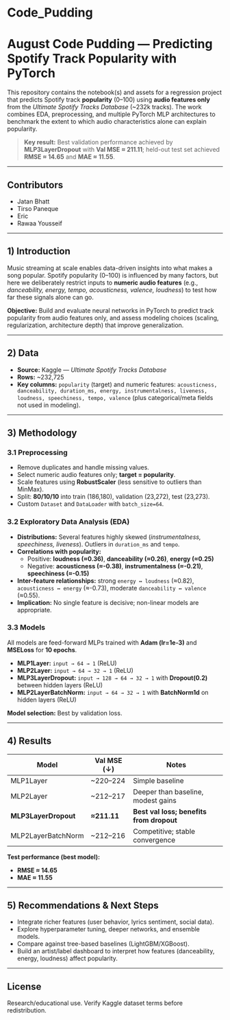 # Code_Pudding
# August Code Pudding — Predicting Spotify Track Popularity with PyTorch

This repository contains the notebook(s) and assets for a regression project that predicts Spotify track **popularity** (0–100) using **audio features only** from the *Ultimate Spotify Tracks Database* (~232k tracks). The work combines EDA, preprocessing, and multiple PyTorch MLP architectures to benchmark the extent to which audio characteristics alone can explain popularity.

> **Key result:** Best validation performance achieved by **MLP3LayerDropout** with **Val MSE ≈ 211.11**; held-out test set achieved **RMSE ≈ 14.65** and **MAE ≈ 11.55**.

---

## Contributors
- Jatan Bhatt  
- Tirso Paneque  
- Eric  
- Rawaa Yousseif  

---

## 1) Introduction
Music streaming at scale enables data-driven insights into what makes a song popular. Spotify popularity (0–100) is influenced by many factors, but here we deliberately restrict inputs to **numeric audio features** (e.g., *danceability, energy, tempo, acousticness, valence, loudness*) to test how far these signals alone can go.

**Objective:** Build and evaluate neural networks in PyTorch to predict track popularity from audio features only, and assess modeling choices (scaling, regularization, architecture depth) that improve generalization.

---

## 2) Data
- **Source:** Kaggle — *Ultimate Spotify Tracks Database*  
- **Rows:** ~232,725  
- **Key columns:** `popularity` (target) and numeric features: `acousticness, danceability, duration_ms, energy, instrumentalness, liveness, loudness, speechiness, tempo, valence` (plus categorical/meta fields not used in modeling).

---

## 3) Methodology

### 3.1 Preprocessing
- Remove duplicates and handle missing values.  
- Select numeric audio features only; **target = popularity**.  
- Scale features using **RobustScaler** (less sensitive to outliers than MinMax).  
- Split: **80/10/10** into train (186,180), validation (23,272), test (23,273).  
- Custom `Dataset` and `DataLoader` with `batch_size=64`.  

### 3.2 Exploratory Data Analysis (EDA)
- **Distributions:** Several features highly skewed (*instrumentalness, speechiness, liveness*). Outliers in `duration_ms` and `tempo`.  
- **Correlations with popularity:**  
  - Positive: **loudness (≈0.36)**, **danceability (≈0.26)**, **energy (≈0.25)**  
  - Negative: **acousticness (≈-0.38)**, **instrumentalness (≈-0.21)**, **speechiness (≈-0.15)**  
- **Inter-feature relationships:** strong `energy ↔ loudness` (≈0.82), `acousticness ↔ energy` (≈-0.73), moderate `danceability ↔ valence` (≈0.55).  
- **Implication:** No single feature is decisive; non-linear models are appropriate.  

### 3.3 Models
All models are feed-forward MLPs trained with **Adam (lr=1e-3)** and **MSELoss** for **10 epochs**.

- **MLP1Layer:** `input → 64 → 1` (ReLU)  
- **MLP2Layer:** `input → 64 → 32 → 1` (ReLU)  
- **MLP3LayerDropout:** `input → 128 → 64 → 32 → 1` with **Dropout(0.2)** between hidden layers (ReLU)  
- **MLP2LayerBatchNorm:** `input → 64 → 32 → 1` with **BatchNorm1d** on hidden layers (ReLU)  

**Model selection:** Best by validation loss.  

---

## 4) Results

| Model                | Val MSE (↓) | Notes                                  |
|----------------------|-------------|----------------------------------------|
| MLP1Layer            | ~220–224    | Simple baseline                        |
| MLP2Layer            | ~212–217    | Deeper than baseline, modest gains     |
| **MLP3LayerDropout** | **≈211.11** | **Best val loss; benefits from dropout** |
| MLP2LayerBatchNorm   | ~212–216    | Competitive; stable convergence        |

**Test performance (best model):**  
- **RMSE ≈ 14.65**  
- **MAE ≈ 11.55**  

---

## 5) Recommendations & Next Steps
- Integrate richer features (user behavior, lyrics sentiment, social data).  
- Explore hyperparameter tuning, deeper networks, and ensemble models.  
- Compare against tree-based baselines (LightGBM/XGBoost).  
- Build an artist/label dashboard to interpret how features (danceability, energy, loudness) affect popularity.  

---

## License
Research/educational use. Verify Kaggle dataset terms before redistribution.

